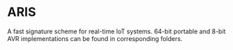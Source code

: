 # ARIS
A fast signature scheme for real-time IoT systems. 64-bit portable and 8-bit AVR implementations can be found in corresponding folders.

